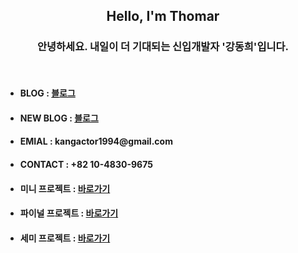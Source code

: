 <h2 align="center">Hello, I'm Thomar</h2>
<h3 align="center">안녕하세요. 내일이 더 기대되는 신입개발자 '강동희'입니다.</h3>
<br>
<ul>
  <li><h4>BLOG : <a href="https://blog.naver.com/kangactor123"> 블로그 </a></h4></li>
  <li><h4>NEW BLOG : <a href="https://velog.io/@kangactor123"> 블로그 </a></h4></li>
  <li><h4>EMIAL : kangactor1994@gmail.com </h4></li>
  <li><h4>CONTACT : +82 10-4830-9675 </h4></li>
  <li><h4>미니 프로젝트 : <a href="https://github.com/kangactor123/FoodBTI">바로가기</a></h4></li>
  <li><h4>파이널 프로젝트 : <a href="https://github.com/kangactor123/FInal_Project">바로가기</a></h4></li>
  <li><h4>세미 프로젝트 : <a href="https://github.com/kangactor123/SemiProject">바로가기</a></h4></li>
</ul>
<br>
<br>

